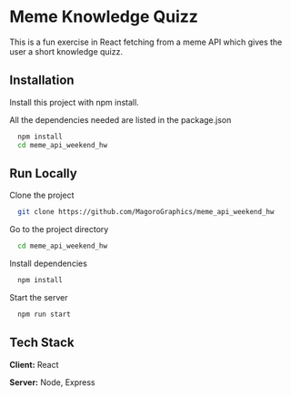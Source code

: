 
# Meme Knowledge Quizz

This is a fun exercise in React fetching from a meme API which gives the user a short knowledge quizz.


## Installation

Install this project with npm install.

All the dependencies needed are listed in the package.json

```bash
  npm install
  cd meme_api_weekend_hw
```
    
## Run Locally

Clone the project

```bash
  git clone https://github.com/MagoroGraphics/meme_api_weekend_hw
```

Go to the project directory

```bash
  cd meme_api_weekend_hw
```

Install dependencies

```bash
  npm install
```

Start the server

```bash
  npm run start
```


## Tech Stack

**Client:** React

**Server:** Node, Express

